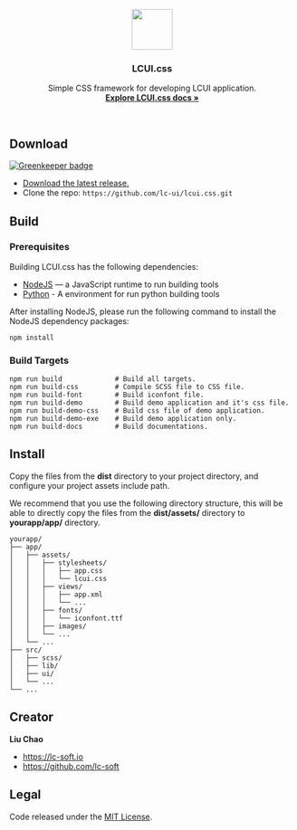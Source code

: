 <p align="center">
  <a href="http://lcui.org">
    <img src="https://lc-soft.io/static/images/logo-lcui-css.png" width=72 height=72>
  </a>

  <h3 align="center">LCUI.css</h3>

  <p align="center">
    Simple CSS framework for developing LCUI application.
    <br>
    <a href="https://docs.lcui.lc-soft.io/"><strong>Explore LCUI.css docs &raquo;</strong></a>
  </p>
</p>

<br>

## Download

[![Greenkeeper badge](https://badges.greenkeeper.io/lc-ui/lcui.css.svg)](https://greenkeeper.io/)

- [Download the latest release.](https://github.com/lc-ui/lcui.css/releases)
- Clone the repo: `https://github.com/lc-ui/lcui.css.git`

## Build

### Prerequisites

Building LCUI.css has the following dependencies:

* [NodeJS](https://nodejs.org) — a JavaScript runtime to run building tools
* [Python](https://www.python.org/) - A environment for run python building tools

After installing NodeJS, please run the following command to install the NodeJS dependency packages:

    npm install


### Build Targets

    npm run build             # Build all targets.
    npm run build-css         # Compile SCSS file to CSS file.
    npm run build-font        # Build iconfont file.
    npm run build-demo        # Build demo application and it's css file.
    npm run build-demo-css    # Build css file of demo application.
    npm run build-demo-exe    # Build demo application only.
    npm run build-docs        # Build documentations.

## Install

Copy the files from the **dist** directory to your project directory, and configure your project assets include path.

We recommend that you use the following directory structure, this will be able to directly copy the files from the **dist/assets/** directory to **yourapp/app/** directory.

``` text
yourapp/
├── app/
│   ├── assets/
│   │   ├── stylesheets/
│   │   │   ├── app.css
│   │   │   └── lcui.css
│   │   ├── views/
│   │   │   ├── app.xml
│   │   │   └── ...
│   │   ├── fonts/
│   │   │   └── iconfont.ttf
│   │   ├── images/
│   │   └── ...
│   └── ...
├── src/
│   ├── scss/
│   ├── lib/
│   ├── ui/
│   └── ...
└── ...
```

## Creator

**Liu Chao**

- <https://lc-soft.io>
- <https://github.com/lc-soft>

## Legal

Code released under the [MIT License](https://github.com/lc-ui/lcui.css/blob/master/LICENSE).
